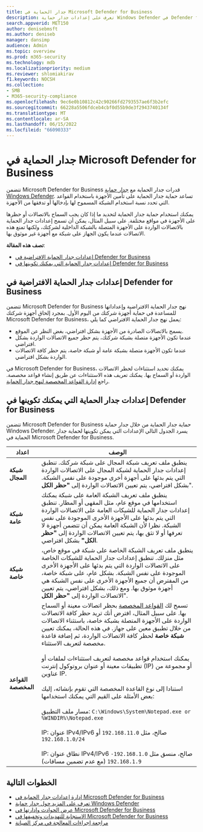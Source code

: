 ```yaml
---
title: جدار الحماية في Microsoft Defender for Business
description: تعرف على إعدادات جدار حماية Windows Defender في Defender for Business. يمكن أن يساعد جدار الحماية في منع تدفق نسبة استخدام الشبكة غير المرغوب فيها إلى أجهزة شركتك.
search.appverid: MET150
author: denisebmsft
ms.author: deniseb
manager: dansimp
audience: Admin
ms.topic: overview
ms.prod: m365-security
ms.technology: mdb
ms.localizationpriority: medium
ms.reviewer: shlomiakirav
f1.keywords: NOCSH
ms.collection:
- SMB
- M365-security-compliance
ms.openlocfilehash: 9ec6e0b10812c42c90266fd2793557ae6f3b2efc
ms.sourcegitcommit: 66228a5506fdceb4cbf0d55b9de3f2943740134f
ms.translationtype: MT
ms.contentlocale: ar-SA
ms.lasthandoff: 06/15/2022
ms.locfileid: "66090333"
---
```

# <a name="firewall-in-microsoft-defender-for-business"></a>جدار الحماية في Microsoft Defender for Business

تتضمن Microsoft Defender for Business قدرات جدار الحماية مع [جدار حماية Windows Defender](/windows/security/threat-protection/windows-firewall/windows-firewall-with-advanced-security). تساعد حماية جدار الحماية على تأمين الأجهزة باستخدام القواعد التي تحدد نسبة استخدام الشبكة المسموح لها بإدخالها أو تدفقها من الأجهزة. 

يمكنك استخدام حماية جدار الحماية لتحديد ما إذا كان يجب السماح بالاتصالات أو حظرها على الأجهزة في مواقع مختلفة. على سبيل المثال، يمكن أن تسمح إعدادات جدار الحماية بالاتصالات الواردة على الأجهزة المتصلة بالشبكة الداخلية لشركتك، ولكنها تمنع هذه الاتصالات عندما يكون الجهاز على شبكة مع أجهزة غير موثوق بها.

**تصف هذه المقالة**:

- [إعدادات جدار الحماية الافتراضية في Defender for Business](#default-firewall-settings-in-defender-for-business)
- [إعدادات جدار الحماية التي يمكنك تكوينها في Defender for Business](#firewall-settings-you-can-configure-in-defender-for-business)


## <a name="default-firewall-settings-in-defender-for-business"></a>إعدادات جدار الحماية الافتراضية في Defender for Business

تتضمن Microsoft Defender for Business نهج جدار الحماية الافتراضية وإعداداتها للمساعدة في حماية أجهزة شركتك من اليوم الأول. بمجرد إلحاق أجهزة شركتك Microsoft Defender for Business، يعمل نهج جدار الحماية الافتراضي كما يلي:

- يسمح بالاتصالات الصادرة من الأجهزة بشكل افتراضي، بغض النظر عن الموقع.
- عندما تكون الأجهزة متصلة بشبكة شركتك، يتم حظر جميع الاتصالات الواردة بشكل افتراضي.
- عندما تكون الأجهزة متصلة بشبكة عامة أو شبكة خاصة، يتم حظر كافة الاتصالات الواردة بشكل افتراضي.

في Microsoft Defender for Business، يمكنك تحديد استثناءات لحظر الاتصالات الواردة أو السماح بها. يمكنك تعريف هذه الاستثناءات عن طريق إنشاء قواعد مخصصة. راجع [إدارة القواعد المخصصة لنهج جدار الحماية](mdb-custom-rules-firewall.md).

## <a name="firewall-settings-you-can-configure-in-defender-for-business"></a>إعدادات جدار الحماية التي يمكنك تكوينها في Defender for Business

تتضمن Microsoft Defender for Business حماية جدار الحماية من خلال جدار حماية Windows Defender. يسرد الجدول التالي الإعدادات التي يمكن تكوينها لحماية جدار الحماية في Microsoft Defender for Business.

| اعداد | الوصف |
|--|--|
| **شبكة المجال** | ينطبق ملف تعريف شبكة المجال على شبكة شركتك. تنطبق إعدادات جدار الحماية لشبكة المجال على الاتصالات الواردة التي يتم بدئها على أجهزة أخرى موجودة على نفس الشبكة. بشكل افتراضي، يتم تعيين الاتصالات الواردة إلى **"حظر الكل**".  |
| **شبكة عامة** | ينطبق ملف تعريف الشبكة العامة على شبكة يمكنك استخدامها في موقع عام، مثل المقهى أو المطار. تنطبق إعدادات جدار الحماية للشبكات العامة على الاتصالات الواردة التي يتم بدئها على الأجهزة الأخرى الموجودة على نفس الشبكة. نظرا لأن الشبكة العامة يمكن أن تتضمن أجهزة لا تعرفها أو لا تثق بها، يتم تعيين الاتصالات الواردة إلى **"حظر الكل"** بشكل افتراضي.  |
| **شبكة خاصة** | ينطبق ملف تعريف الشبكة الخاصة على شبكة في موقع خاص، مثل منزلك. تنطبق إعدادات جدار الحماية للشبكات الخاصة على الاتصالات الواردة التي يتم بدئها على الأجهزة الأخرى الموجودة على نفس الشبكة. بشكل عام، على شبكة خاصة، من المفترض أن جميع الأجهزة الأخرى على نفس الشبكة هي أجهزة موثوق بها. ومع ذلك، بشكل افتراضي، يتم تعيين الاتصالات الواردة إلى **"حظر الكل**". |
| **القواعد المخصصة** | تسمح لك [القواعد المخصصة](mdb-custom-rules-firewall.md) بحظر اتصالات معينة أو السماح بها. على سبيل المثال، افترض أنك تريد حظر كافة الاتصالات الواردة على الأجهزة المتصلة بشبكة خاصة، باستثناء الاتصالات من خلال تطبيق معين على جهاز. في هذه الحالة، يمكنك تعيين **شبكة خاصة** لحظر كافة الاتصالات الواردة، ثم إضافة قاعدة مخصصة لتعريف الاستثناء. <br/><br/>يمكنك استخدام قواعد مخصصة لتعريف استثناءات لملفات أو تطبيقات معينة أو عنوان بروتوكول إنترنت (IP) أو مجموعة من عناوين IP. <br/><br/>استنادا إلى نوع القاعدة المخصصة التي تقوم بإنشائه، إليك بعض الأمثلة على القيم التي يمكنك استخدامها: <br/><br/>مسار ملف التطبيق: `C:\Windows\System\Notepad.exe or %WINDIR%\Notepad.exe` <br/><br/>IP: عنوان IPv4/IPv6 صالح، مثل `192.168.11.0` أو `192.168.1.0/24` <br/><br/>IP: نطاق عنوان IPv4/IPv6 صالح، منسق مثل `192.168.1.0-192.168.1.9` (مع عدم تضمين مسافات) |

## <a name="next-steps"></a>الخطوات التالية

- [إدارة إعدادات جدار الحماية في Microsoft Defender for Business](mdb-custom-rules-firewall.md)
- [تعرف على المزيد حول جدار حماية Windows Defender](/windows/security/threat-protection/windows-firewall/windows-firewall-with-advanced-security)
- [عرض الحوادث وإدارتها في Microsoft Defender for Business](mdb-view-manage-incidents.md)
- [الاستجابة للتهديدات وتخفيفها في Microsoft Defender for Business](mdb-respond-mitigate-threats.md)
- [مراجعة إجراءات المعالجة في مركز الصيانة](mdb-review-remediation-actions.md)